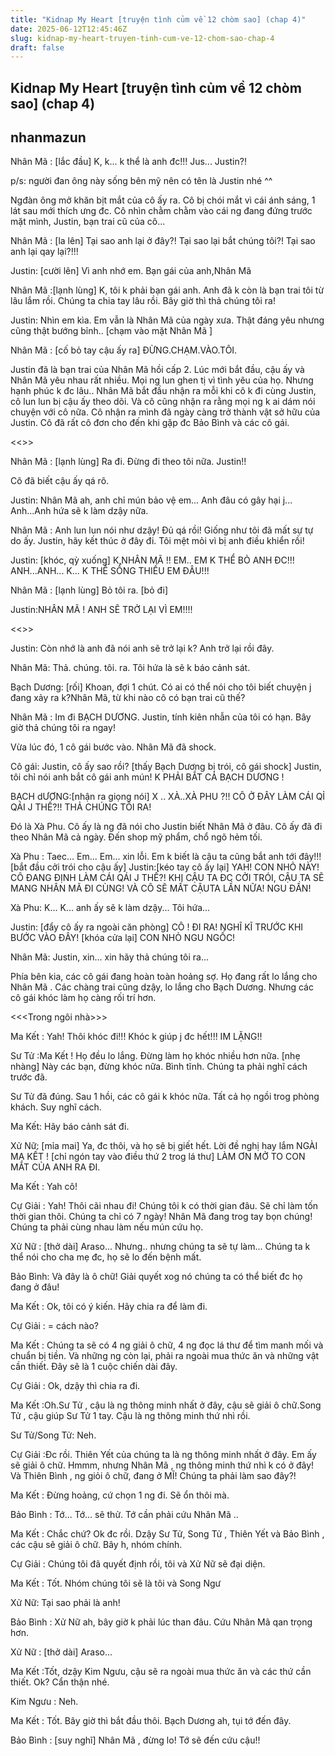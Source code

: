 ```yaml
---
title: "Kidnap My Heart [truyện tình củm về 12 chòm sao] (chap 4)"
date: 2025-06-12T12:45:46Z
slug: kidnap-my-heart-truyen-tinh-cum-ve-12-chom-sao-chap-4
draft: false
---
```


## Kidnap My Heart [truyện tình củm về 12 chòm sao] (chap 4)

## nhanmazun

Nhân Mã : [lắc đầu] K, k... k thể là anh đc!!! Jus... Justin?!

p/s: người đan ông này sống bên mỹ nên có tên là Justin nhé ^^ 
 
 
Ngđàn ông mở khăn bịt mắt của cô ấy ra. Cô bị chói mắt vì cái ánh sáng, 1 lát sau mới thích ưng đc. Cô nhìn chằm chằm vào cái ng đang đứng trước mặt mình, Justin, bạn trai cũ của cô...

Nhân Mã : [la lên] Tại sao anh lại ở đây?! Tại sao lại bắt chúng tôi?! Tại sao anh lại qay lại?!!!

Justin: [cười lên] Vì anh nhớ em. Bạn gái của anh,Nhân Mã
 
Nhân Mã :[lạnh lùng] K, tôi k phải bạn gái anh. Anh đã k còn là bạn trai tôi từ lâu lắm rồi. Chúng ta chia tay lâu rồi. Bây giờ thì thả chúng tôi ra!

Justin: Nhìn em kìa. Em vẫn là Nhân Mã của ngày xưa. Thật đáng yêu nhưng cũng thật bướng bỉnh.. [chạm vào mặt Nhân Mã ]

Nhân Mã : [cố bỏ tay cậu ấy ra] ĐỪNG.CHẠM.VÀO.TÔI.
 
Justin đã là bạn trai của Nhân Mã  hồi cấp 2. Lúc mới bắt đầu, cậu ấy và Nhân Mã yêu nhau rất nhiều. Mọi ng lun ghen tị vì tình yêu của họ. Nhưng hạnh phúc k đc lâu.. Nhân Mã bắt đầu nhận ra mỗi khi cô k đi cùng Justin, cô lun lun bị cậu ấy theo dõi. Và cô cũng nhận ra rằng mọi ng k ai dám nói chuyện với cô nữa. Cô nhận ra mình đã ngày càng trở thành vật sở hữu của Justin. Cô đã rất cô đơn cho đến khi gặp đc Bảo Bình và các cô gái.

<<<Flashbacks>>>

Nhân Mã : [lạnh lùng] Ra đi. Đừng đi theo tôi nữa. Justin!!

Cô đã biết cậu ấy qá rõ.

Justin: Nhân Mã  ah, anh chỉ mún bảo vệ em... Anh đâu có gây hại j... Anh...Anh hứa sẽ k làm dzậy nữa.

Nhân Mã : Anh lun lun nói như dzậy! Đủ qá rồi! Giống như tôi đã mất sự tự do ấy. Justin, hãy kết thúc ở đây đi. Tôi mệt mỏi vì bị anh điều khiển rồi!

Justin: [khóc, qỳ xuống] K,NHÂN MÃ !! EM.. EM K THỂ BỎ ANH ĐC!!! ANH...ANH... K... K THỂ SỐNG THIẾU EM ĐÂU!!!

Nhân Mã : [lạnh lùng] Bỏ tôi ra. [bỏ đi]

Justin:NHÂN MÃ ! ANH SẼ TRỞ LẠI VÌ EM!!!!

<<<End of flashbacks>>>

Justin: Còn nhớ là anh đã nói anh sẽ trở lại k? Anh trở lại rồi đây.

Nhân Mã: Thả. chúng. tôi. ra. Tôi hứa là sẽ k báo cảnh sát.

Bạch Dương: [rối] Khoan, đợi 1 chút. Có ai có thể nói cho tôi biết chuyện j đang xảy ra k?Nhân Mã, từ khi nào cô có bạn trai cũ thế?

Nhân Mã : Im đi BẠCH DƯƠNG. Justin, tính kiên nhẫn của tôi có hạn. Bây giờ thả chúng tôi ra ngay!
 
Vừa lúc đó, 1 cô gái bước vào. Nhân Mã đã shock.

Cô gái: Justin, cô ấy sao rồi? [thấy Bạch Dương bị trói, cô gái shock] Justin, tôi chỉ nói anh bắt cô gái anh mún! K PHẢI BẮT CẢ BẠCH DƯƠNG !
 
BẠCH dƯƠNG:[nhận ra giọng nói] X .. XÀ..XÀ PHU ?!! CÔ Ở ĐÂY LÀM CÁI QỈ QÁI J THẾ?!! THẢ CHÚNG TÔI RA!

Đó là Xà Phu. Cô ấy là ng đã nói cho Justin biết Nhân Mã ở đâu. Cô ấy đã đi theo Nhân Mã cả ngày. Đến shop mỹ phẩm, chổ ngõ hẻm tối.

Xà Phu : Taec... Em... Em... xin lỗi. Em k biết là cậu ta cũng bắt anh tới đây!!![bắt đầu cởi trói cho cậu ấy]
Justin:[kéo tay cô ấy lại] YAH! CON NHỎ NÀY! CÔ ĐANG ĐỊNH LÀM CÁI QÁI J THẾ?! KHI CẬU TA ĐC CỞI TRÓI, CẬU TA SẼ MANG NHÂN MÃ ĐI CÙNG! VÀ CÔ SẼ MẤT CẬUTA LẦN NỮA! NGU ĐẦN!

Xà Phu: K... K... anh ấy sẽ k làm dzậy... Tôi hứa...

Justin: [đẩy cô ấy ra ngoài căn phòng] CÔ ! ĐI RA! NGHĨ KĨ TRƯỚC KHI BƯỚC VÀO ĐÂY! [khóa cửa lại] CON NHỎ NGU NGỐC!

Nhân Mã: Justin, xin... xin hãy thả chúng tôi ra...

Phía bên kia, các cô gái đang hoàn toàn hoảng sợ. Họ đang rất lo lắng cho Nhân Mã . Các chàng trai cũng dzậy, lo lắng cho Bạch Dương. Nhưng các cô gái khóc làm họ càng rối trí hơn.

<<<Trong ngôi nhà>>>

Ma Kết : Yah! Thôi khóc đi!!! Khóc k giúp j đc hết!!! IM LẶNG!!

Sư Tử :Ma Kết ! Họ đều lo lắng. Đừng làm họ khóc nhiều hơn nữa. [nhẹ nhàng] Này các bạn, đừng khóc nữa. Bình tĩnh. Chúng ta phải nghĩ cách trước đã.
 
Sư Tử đã đúng. Sau 1 hồi, các cô gái k khóc nữa. Tất cả họ ngồi trog phòng khách. Suy nghĩ cách.

Ma Kết: Hãy báo cảnh sát đi.
 
Xử Nữ: [mỉa mai] Ya, đc thôi, và họ sẽ bị giết hết. Lời đề nghị hay lắm NGÀI MA KẾT ! [chỉ ngón tay vào điều thứ 2 trog lá thư] LÀM ƠN MỞ TO CON MẮT CỦA ANH RA ĐI.

Ma Kết : Yah cô!

Cự Giải : Yah! Thôi cãi nhau đi! Chúng tôi k có thời gian đâu. Sẽ chỉ làm tốn thời gian thôi. Chúng ta chỉ có 7 ngày! Nhân Mã đang trog tay bọn chúng! Chúng ta phải cùng nhau làm nếu mún cứu họ.

Xử Nữ : [thở dài] Araso... Nhưng.. nhưng chúng ta sẽ tự làm... Chúng ta k thể nói cho cha mẹ đc, họ sẽ lo đến bệnh mất.

Bảo Bình: Và đây là ô chữ! Giải quyết xog nó chúng ta có thể biết đc họ đang ở đâu!

Ma Kết : Ok, tôi có ý kiến. Hãy chia ra để làm đi.

Cự Giải : = cách nào?

Ma Kết : Chúng ta sẽ có 4 ng giải ô chữ, 4 ng đọc lá thư để tìm manh mối và chuẩn bị tiền. Và những ng còn lại, phải ra ngoài mua thức ăn và những vật cần thiết. Đây sẽ là 1 cuộc chiến dài đây.

Cự Giải : Ok, dzậy thì chia ra đi.

Ma Kết :Oh.Sư Tử , cậu là ng thông minh nhất ở đây, cậu sẽ giải ô chữ.Song Tử , cậu giúp Sư Tử 1 tay. Cậu là ng thông minh thứ nhì rồi.
 
Sư Tử/Song Tử: Neh.

Cự Giải :Đc rồi. Thiên Yết của chúng ta là ng thông minh nhất ở đây. Em ấy sẽ giải ô chữ. Hmmm, nhưng Nhân Mã , ng thông minh thứ nhì k có ở đây! Và Thiên Bình , ng giỏi ô chữ, đang ở MĨ! Chúng ta phải làm sao đây?!

Ma Kết : Đừng hoảng, cứ chọn 1 ng đi. Sẽ ổn thôi mà.

Bảo Bình : Tớ... Tớ... sẽ thử. Tớ cần phải cứu Nhân Mã ..

Ma Kết : Chắc chứ? Ok đc rồi. Dzậy Sư Tử, Song Tử , Thiên Yết và Bảo Bình , các cậu sẽ giải ô chữ. Bây h, nhóm chính.

Cự Giải : Chúng tôi đã quyết định rồi, tôi và Xử Nữ sẽ đại diện.

Ma Kết : Tốt. Nhóm chúng tôi sẽ là tôi và Song Ngư

Xử Nữ: Tại sao phải là anh!

Bảo Bình : Xử Nữ ah, bây giờ k phải lúc than đâu. Cứu Nhân Mã qan trọng hơn.

Xử Nữ : [thở dài] Araso...

Ma Kết :Tốt, dzậy Kim Ngưu, cậu sẽ ra ngoài mua thức ăn và các thứ cần thiết. Ok? Cẩn thận nhé.

Kim Ngưu : Neh.

Ma Kết : Tốt. Bây giờ thì bắt đầu thôi. Bạch Dương ah, tụi tớ đến đây.

Bảo Bình : [suy nghĩ] Nhân Mã , đừng lo! Tớ sẽ đến cứu cậu!!